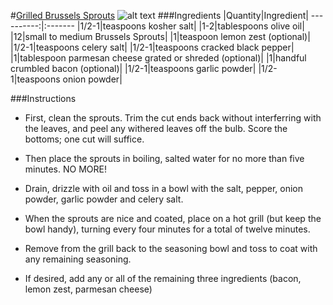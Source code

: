 #[Grilled Brussels Sprouts](http://food52.com/recipes/1299-grilled-brussels-sprouts)
![alt text](https://images.food52.com/Go50i97c5s4ksW-Kio37bmmCEzs=/753x502/e71e8335-3ba1-4f70-8932-39112f84fde3--brussel_sprouts.jpg)
###Ingredients
|Quantity|Ingredient|
----------:|:-------
|1/2-1|teaspoons kosher salt|
|1-2|tablespoons olive oil|
|12|small to medium Brussels Sprouts|
|1|teaspoon lemon zest (optional)|
|1/2-1|teaspoons celery salt|
|1/2-1|teaspoons cracked black pepper|
|1|tablespoon parmesan cheese grated or shreded (optional)|
|1|handful crumbled bacon (optional)|
|1/2-1|teaspoons garlic powder|
|1/2-1|teaspoons onion powder|

###Instructions

* First, clean the sprouts.  Trim the cut ends back without interferring with the leaves, and peel any withered leaves off the bulb.  Score the bottoms; one cut will suffice.

* Then place the sprouts in boiling, salted water for no more than five minutes.  NO MORE!

* Drain, drizzle with oil and toss in a bowl with the salt, pepper, onion powder, garlic powder and celery salt.

* When the sprouts are nice and coated, place on a hot grill (but keep the bowl handy), turning every four minutes for a total of twelve minutes.

* Remove from the grill back to the seasoning bowl and toss to coat with any remaining seasoning.

* If desired, add any or all of the remaining three ingredients (bacon, lemon zest, parmesan cheese)